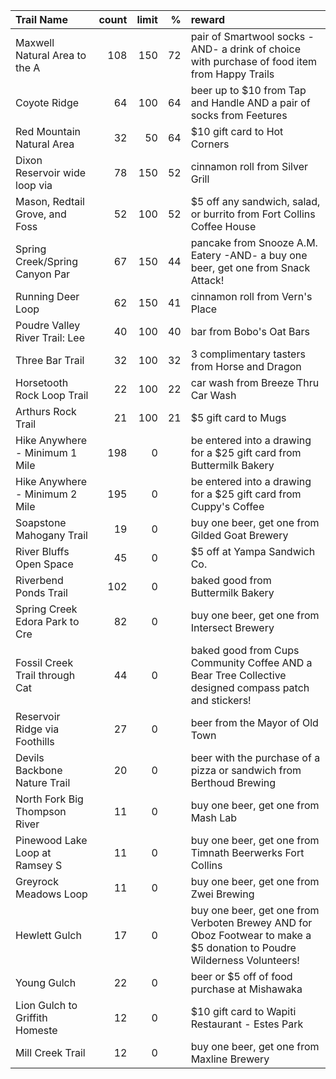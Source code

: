 | Trail Name                     |   count |   limit |   % | reward                                                                                                                  |
|:-------------------------------|--------:|--------:|----:|:------------------------------------------------------------------------------------------------------------------------|
| Maxwell Natural Area to the A  |     108 |     150 |  72 | pair of Smartwool socks -AND- a drink of choice with purchase of food item from Happy Trails                            |
| Coyote Ridge                   |      64 |     100 |  64 | beer up to $10 from Tap and Handle AND a pair of socks from Feetures                                                    |
| Red Mountain Natural Area      |      32 |      50 |  64 | $10 gift card to Hot Corners                                                                                            |
| Dixon Reservoir wide loop via  |      78 |     150 |  52 | cinnamon roll from Silver Grill                                                                                         |
| Mason, Redtail Grove, and Foss |      52 |     100 |  52 | $5 off any sandwich, salad, or burrito from Fort Collins Coffee House                                                   |
| Spring Creek/Spring Canyon Par |      67 |     150 |  44 | pancake from Snooze A.M. Eatery -AND- a buy one beer, get one from Snack Attack!                                        |
| Running Deer Loop              |      62 |     150 |  41 | cinnamon roll from Vern's Place                                                                                         |
| Poudre Valley River Trail: Lee |      40 |     100 |  40 | bar from Bobo's Oat Bars                                                                                                |
| Three Bar Trail                |      32 |     100 |  32 | 3 complimentary tasters from Horse and Dragon                                                                           |
| Horsetooth Rock Loop Trail     |      22 |     100 |  22 | car wash from Breeze Thru Car Wash                                                                                      |
| Arthurs Rock Trail             |      21 |     100 |  21 | $5 gift card to Mugs                                                                                                    |
| Hike Anywhere - Minimum 1 Mile |     198 |       0 |     | be entered into a drawing for a $25 gift card from Buttermilk Bakery                                                    |
| Hike Anywhere - Minimum 2 Mile |     195 |       0 |     | be entered into a drawing for a $25 gift card from Cuppy's Coffee                                                       |
| Soapstone Mahogany Trail       |      19 |       0 |     | buy one beer, get one from Gilded Goat Brewery                                                                          |
| River Bluffs Open Space        |      45 |       0 |     | $5 off at Yampa Sandwich Co.                                                                                            |
| Riverbend Ponds Trail          |     102 |       0 |     | baked good from Buttermilk Bakery                                                                                       |
| Spring Creek Edora Park to Cre |      82 |       0 |     | buy one beer, get one from Intersect Brewery                                                                            |
| Fossil Creek Trail through Cat |      44 |       0 |     | baked good from Cups Community Coffee AND a Bear Tree Collective designed compass patch and stickers!                   |
| Reservoir Ridge via Foothills  |      27 |       0 |     | beer from the Mayor of Old Town                                                                                         |
| Devils Backbone Nature Trail   |      20 |       0 |     | beer with the purchase of a pizza or sandwich from Berthoud Brewing                                                     |
| North Fork Big Thompson River  |      11 |       0 |     | buy one beer, get one from Mash Lab                                                                                     |
| Pinewood Lake Loop at Ramsey S |      11 |       0 |     | buy one beer, get one from Timnath Beerwerks Fort Collins                                                               |
| Greyrock Meadows Loop          |      11 |       0 |     | buy one beer, get one from Zwei Brewing                                                                                 |
| Hewlett Gulch                  |      17 |       0 |     | buy one beer, get one from Verboten Brewey AND for Oboz Footwear to make a $5 donation to Poudre Wilderness Volunteers! |
| Young Gulch                    |      22 |       0 |     | beer or $5 off of food purchase at Mishawaka                                                                            |
| Lion Gulch to Griffith Homeste |      12 |       0 |     | $10 gift card to Wapiti Restaurant - Estes Park                                                                         |
| Mill Creek Trail               |      12 |       0 |     | buy one beer, get one from Maxline Brewery                                                                              |